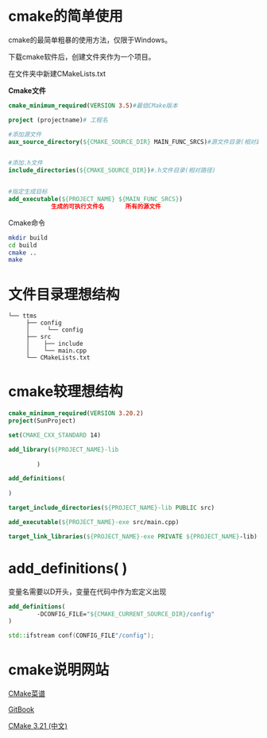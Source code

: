 # cmake的简单使用

cmake的最简单粗暴的使用方法，仅限于Windows。

下载cmake软件后，创建文件夹作为一个项目。

在文件夹中新建CMakeLists.txt

**Cmake文件**

```cmake
cmake_minimum_required(VERSION 3.5)#最低CMake版本

project (projectname)# 工程名

#添加源文件
aux_source_directory(${CMAKE_SOURCE_DIR} MAIN_FUNC_SRCS)#源文件目录(相对路径)


#添加.h文件
include_directories(${CMAKE_SOURCE_DIR})#.h文件目录(相对路径)


#指定生成目标
add_executable(${PROJECT_NAME} ${MAIN_FUNC_SRCS})
            生成的可执行文件名      所有的源文件
```

Cmake命令

```bash
mkdir build
cd build
cmake ..
make
```

# 文件目录理想结构

```text
└── ttms
     ├── config
     │     └── config
     ├── src
     │    ├── include
     │    └── main.cpp
     └── CMakeLists.txt
```

# cmake较理想结构

```cmake
cmake_minimum_required(VERSION 3.20.2)
project(SunProject)

set(CMAKE_CXX_STANDARD 14)

add_library(${PROJECT_NAME}-lib
        
        )

add_definitions(
       
)

target_include_directories(${PROJECT_NAME}-lib PUBLIC src)

add_executable(${PROJECT_NAME}-exe src/main.cpp)

target_link_libraries(${PROJECT_NAME}-exe PRIVATE ${PROJECT_NAME}-lib)
```

# add_definitions( )

变量名需要以D开头，变量在代码中作为宏定义出现

```cmake
add_definitions(
        -DCONFIG_FILE="${CMAKE_CURRENT_SOURCE_DIR}/config"
)
```

```cpp
std::ifstream conf(CONFIG_FILE"/config");
```

# cmake说明网站
 
 [CMake菜谱](https://www.bookstack.cn/read/CMake-Cookbook/content-preface-preface-chinese.md)

 [GitBook](https://sfumecjf.github.io/cmake-examples-Chinese/)
 
 [CMake 3.21 (中文)](https://runebook.dev/zh-CN/docs/cmake/-index-)